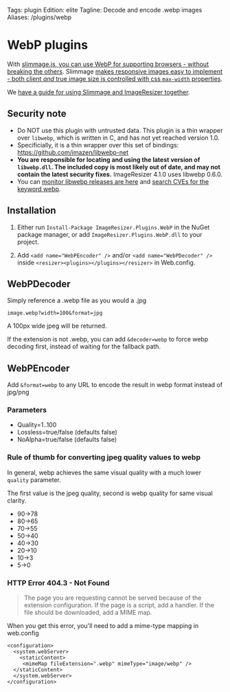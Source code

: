 Tags: plugin
Edition: elite
Tagline: Decode and encode .webp images
Aliases: /plugins/webp

# WebP plugins

With [slimmage.js, you can use WebP for supporting browsers - without breaking the others](https://github.com/imazen/slimmage). Slimmage [makes responsive images easy to implement - both client *and* true image size is controlled with css `max-width` properties](https://github.com/imazen/slimmage). 

We [have a guide for using Slimmage and ImageResizer together](http://imageresizing.net/blog/2013/effortless-responsive-images).


## Security note

* Do NOT use this plugin with untrusted data. This plugin is a thin wrapper over `libwebp`, which is written in C, and has not yet reached version 1.0.
* Specificially, it is a thin wrapper over this set of bindings:  https://github.com/imazen/libwebp-net
* **You are responsible for locating and using the latest version of `libwebp.dll`. The included copy is most likely out of date, and may not contain the latest security fixes.** ImageResizer 4.1.0 uses libwebp 0.6.0.
* You can [monitor libwebp releases are here](https://github.com/webmproject/libwebp/releases) and [search CVEs for the keyword webp](https://cve.mitre.org/cgi-bin/cvekey.cgi?keyword=webp).

## Installation

1. Either run `Install-Package ImageResizer.Plugins.WebP` in the NuGet package manager, or add `ImageResizer.Plugins.WebP.dll` to your project.

2. Add `<add name="WebPEncoder" />` and/or `<add name="WebPDecoder" />` inside `<resizer><plugins></plugins></resizer>` in Web.config.

## WebPDecoder

Simply reference a .webp file as you would a .jpg

    image.webp?width=100&format=jpg

A 100px wide jpeg will be returned. 

If the extension is not .webp, you can add `&decoder=webp` to force webp decoding first, instead of waiting for the fallback path.


## WebPEncoder

Add `&format=webp` to any URL to encode the result in webp format instead of jpg/png

### Parameters

* Quality=1..100
* Lossless=true/false (defaults false)
* NoAlpha=true/false (defaults false)


### Rule of thumb for converting jpeg quality values to webp

In general, webp achieves the same visual quality with a much lower  `quality` parameter. 

The first value is the jpeg quality, second is webp quality for same visual clarity.

* 90->78
* 80->65 
* 70->55 
* 50->40
* 40->30
* 20->10
* 10->3
* 5->0

### HTTP Error 404.3 - Not Found

> The page you are requesting cannot be served because of the extension configuration. If the page is a script, add a handler. If the file should be downloaded, add a MIME map.


When you get this error, you'll need to add a mime-type mapping in web.config


    <configuration>
      <system.webServer>
        <staticContent>
         <mimeMap fileExtension=".webp" mimeType="image/webp" />
      </staticContent>
      </system.webServer>
    </configuration>

